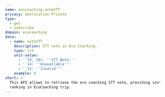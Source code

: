 ```yaml
---
name: ecocoaching.noteSTT
privacy: Geolocation Private
type:
  - get
  - subscribe
domain: ecocoaching
data:
  - name: noteSTT
    description: STT note in Eco Coaching.
    type: int
    unit-value:
      - '`[0, 10]: ''STT Note'''
      - '`14: ''Unavailable'''
      - '`15: ''Invalid'''
    example: 8
short: >-
  This API allows to retrieve the eco coaching STT note, providing instant STT
  ranking in EcoCoaching trip.
---
```


